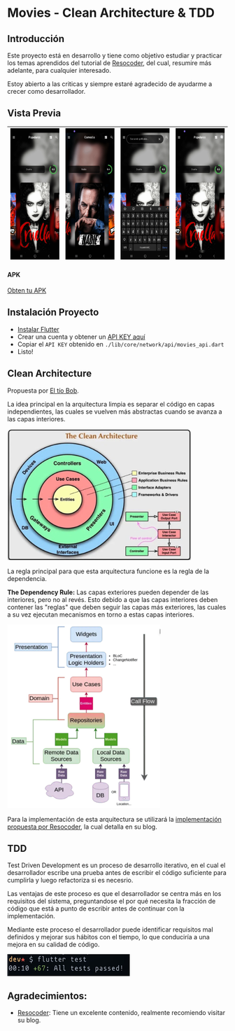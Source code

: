 # Movies - Clean Architecture & TDD

## Introducción
Este proyecto está en desarrollo y tiene como objetivo estudiar y practicar los temas aprendidos del tutorial de 
[Resocoder](https://resocoder.com/category/tutorials/flutter/tdd-clean-architecture/), del cual, resumire más adelante,
para cualquier interesado.

Estoy abierto a las criticas y siempre estaré agradecido de ayudarme a crecer como desarrollador.

## Vista Previa
| <img src="./readme_sources/view_modes.gif" alt="gif" width="150" height="300"> | <img src="./readme_sources/categories.gif" alt="gif" width="150" height="300"> | <img src="./readme_sources/searchAMovie.gif" alt="gif" width="150" height="300"> | <img src="./readme_sources/notFound.gif" alt="gif" width="150" height="300"> |
|:------------------------------------------------------------------------------:|:------------------------------------------------------------------------------:|:--------------------------------------------------------------------------------:|:----------------------------------------------------------------------------:|
<!--<img src="./readme_sources/view_modes.gif" alt="gif" width="150" height="300">-->
<!--<img src="./readme_sources/categories.gif" alt="gif" width="150" height="300">-->
<!--<img src="./readme_sources/searchAMovie.gif" alt="gif" width="150" height="300">-->
<!--<img src="./readme_sources/notFound.gif" alt="gif" width="150" height="300">-->

#### APK
[Obten tu APK]()

## Instalación Proyecto
* [Instalar Flutter](https://flutter.dev/docs/get-started/install)
* Crear una cuenta y obtener un [API KEY aquí](https://developers.themoviedb.org/)
* Copiar el ```API KEY``` obtenido en ``./lib/core/network/api/movies_api.dart``
* Listo!

## Clean Architecture
Propuesta por [El tío Bob](https://blog.cleancoder.com/uncle-bob/2012/08/13/the-clean-architecture.html).

La idea principal en la arquitectura limpia es separar el código en capas independientes, las cuales se vuelven más abstractas
cuando se avanza a las capas interiores.

<div>
<img src="./readme_sources/clean_architecture.jpeg" alt="jpeg" width="420" height="300">
<div>

La regla principal para que esta arquitectura funcione es la regla de la dependencia.

**The Dependency Rule:** Las capas exteriores pueden depender de las interiores, pero no al revés. Esto debido a que
las capas interiores deben contener las "reglas" que deben seguir las capas más exteriores, las cuales a su vez ejecutan mecanismos en
torno a estas capas interiores.

<div>
<img src="./readme_sources/architecture.jpeg" alt="jpeg" width="350" height="420">
<div>

Para la implementación de esta arquitectura se utilizará la [implementación propuesta por Resocoder](https://resocoder.com/2019/08/27/flutter-tdd-clean-architecture-course-1-explanation-project-structure/),
la cual detalla en su blog.

## TDD
Test Driven Development es un proceso de desarrollo iterativo, en el cual el desarrollador escribe una prueba antes de escribir el código
suficiente para cumplirla y luego refactoriza si es necesrio.

Las ventajas de este proceso es que el desarrollador se centra más en los requisitos del sistema, preguntandose el por qué necesita la fracción de código que está
a punto de escribir antes de continuar con la implementación. 

Mediante este proceso el desarrollador puede identificar requisitos mal definidos y mejorar
sus hábitos con el tiempo, lo que conduciría a una mejora en su calidad de  código.

<div>
<img src="./readme_sources/tests.jpeg" alt="jpeg" width="280" height="50">

## Agradecimientos:
- [Resocoder](https://resocoder.com/): Tiene un excelente contenido, realmente recomiendo visitar su blog.
